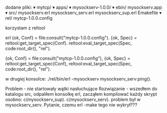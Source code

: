 dodane pliki:
  ▾ mytcp/
    ▾ apps/
      ▾ mysockserv-1.0.0/
        ▾ ebin/
            mysockserv.app
        ▾ src/
            mysockserv.erl
            mysockserv_serv.erl
            mysockserv_sup.erl
          Emakefile
    ▾ rel/
      mytcp-1.0.0.config

korzystam z reltool

erl
{ok, Conf} = file:consult("mytcp-1.0.0.config"). 
{ok, Spec} = reltool:get_target_spec(Conf). 
reltool:eval_target_spec(Spec, code:root_dir(), "rel").

{ok, Conf} = file:consult("mytcp-1.0.0.config"), {ok, Spec} = reltool:get_target_spec(Conf), reltool:eval_target_spec(Spec, code:root_dir(), "rel").

w drugiej konsolce:
./rel/bin/erl -mysockserv 
mysockserv_serv:ping().


Problem - nie startowały wątki nasłuchujące
Rozwiązanie - wszedłem do katalogu src, odpaliłem konsolkę erl, zacząłem kompilować każdy skrypt osobno:
c(mysockserv_sup).
c(mysockserv_serv).
problem był w mysockserv_serv. Pytanie, czemu erl -make tego nie wykrył???
